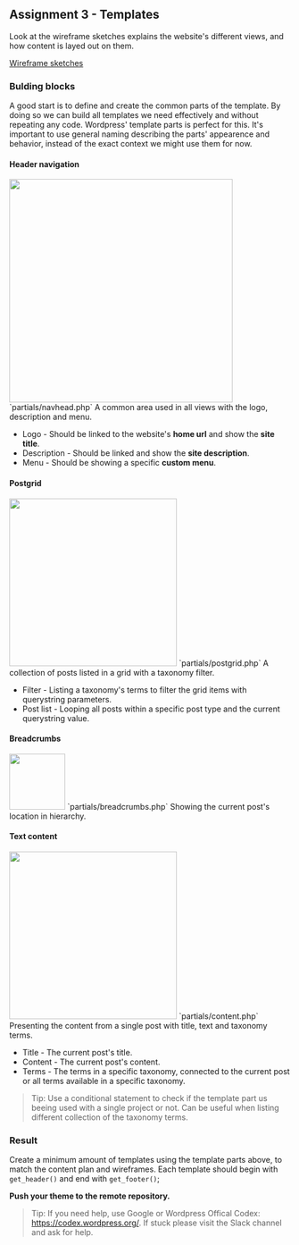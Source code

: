 ## Assignment 3 - Templates
Look at the wireframe sketches explains the website's different views, and how content is layed out on them.

[Wireframe sketches](documents/portfolio-theme.pdf)

### Bulding blocks
A good start is to define and create the common parts of the template. By doing so we can build all templates we need effectively and without repeating any code. Wordpress' template parts is perfect for this. It's important to use general naming describing the parts' appearence and behavior, instead of the exact context we might use them for now.

#### Header navigation
<img src="https://github.com/farkost/wordpress-basics/blob/gh-pages/images/header.png" width="400" class="templatepart">
`partials/navhead.php`
A common area used in all views with the logo, description and menu.

* Logo - Should be linked to the website's **home url** and show the **site title**.
* Description - Should be linked and show the **site description**.
* Menu - Should be showing a specific **custom menu**.

#### Postgrid
<img src="https://github.com/farkost/wordpress-basics/blob/gh-pages/images/postgrid.png" width="300" class="templatepart">
`partials/postgrid.php`
A collection of posts listed in a grid with a taxonomy filter.

* Filter - Listing a taxonomy's terms to filter the grid items with querystring parameters.
* Post list - Looping all posts within a specific post type and the current querystring value.

#### Breadcrumbs
<img src="https://github.com/farkost/wordpress-basics/blob/gh-pages/images/breadcrumbs.png" width="100" class="templatepart">
`partials/breadcrumbs.php`
Showing the current post's location in hierarchy.

#### Text content
<img src="https://github.com/farkost/wordpress-basics/blob/gh-pages/images/textcontent.png" width="300" class="templatepart">
`partials/content.php`
Presenting the content from a single post with title, text and taxonomy terms.

* Title - The current post's title.
* Content - The current post's content.
* Terms - The terms in a specific taxonomy, connected to the current post or all terms available in a specific taxonomy.

> Tip: Use a conditional statement to check if the template part us beeing used with a single project or not. Can be useful when listing different collection of the taxonomy terms.

### Result
Create a minimum amount of templates using the template parts above, to match the content plan and wireframes. Each template should begin with `get_header()` and end with `get_footer()`;

**Push your theme to the remote repository.**

> Tip: If you need help, use Google or Wordpress Offical Codex: https://codex.wordpress.org/. If stuck please visit the Slack channel and ask for help.
